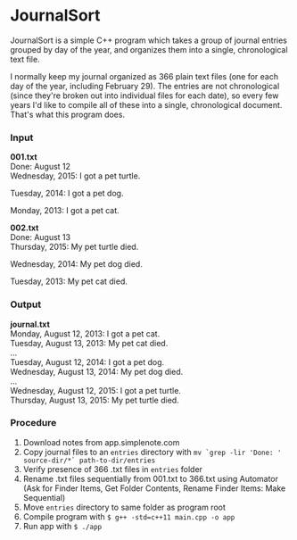 # JournalSort
JournalSort is a simple C++ program which takes a group of journal entries grouped by day of the year, and organizes them into a single, chronological text file. 

I normally keep my journal organized as 366 plain text files (one for each day of the year, including February 29). The entries are not chronological (since they're broken out into individual files for each date), so every few years I'd like to compile all of these into a single, chronological document. That's what this program does.

### Input

**001.txt**  
Done: August 12  
Wednesday, 2015: I got a pet turtle.  

Tuesday, 2014: I got a pet dog.  

Monday, 2013: I got a pet cat.  

**002.txt**  
Done: August 13  
Thursday, 2015: My pet turtle died.  

Wednesday, 2014: My pet dog died.  

Tuesday, 2013: My pet cat died.  

### Output

**journal.txt**  
Monday, August 12, 2013: I got a pet cat.  
Tuesday, August 13, 2013: My pet cat died.  
...  
Tuesday, August 12, 2014: I got a pet dog.  
Wednesday, August 13, 2014: My pet dog died.  
...  
Wednesday, August 12, 2015: I got a pet turtle.  
Thursday, August 13, 2015: My pet turtle died.  

### Procedure
1. Download notes from app.simplenote.com
2. Copy journal files to an `entries` directory with ````mv `grep -lir 'Done: ' source-dir/*` path-to-dir/entries````
3. Verify presence of 366 .txt files in `entries` folder
4. Rename .txt files sequentially from 001.txt to 366.txt using Automator (Ask for Finder Items, Get Folder Contents, Rename Finder Items: Make Sequential)
5. Move `entries` directory to same folder as program root
6. Compile program with `$ g++ -std=c++11 main.cpp -o app`
7. Run app with `$ ./app`
